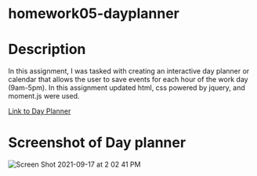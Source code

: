# homework05-dayplanner

# Description
In this assignment, I was tasked with creating an interactive day planner or calendar that allows the user to save events for each hour of the work day (9am-5pm). In this assignment updated html, css powered by jquery, and moment.js were used. 


[Link to Day Planner](https://kbentley8.github.io/homework05-dayplanner/)


# Screenshot of Day planner
![Screen Shot 2021-09-17 at 2 02 41 PM](https://user-images.githubusercontent.com/88289885/133833860-d1254b97-d085-48b1-93a9-cf0fe998260a.png)
